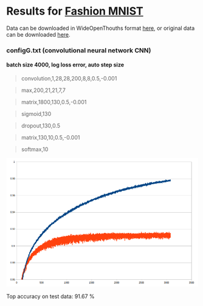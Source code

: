 # Results for [Fashion MNIST](https://github.com/zalandoresearch/fashion-mnist)

Data can be downloaded in WideOpenThouths format [here](https://www.dropbox.com/s/ra0701e5ksxcayq/fashion_mnist.zip), or original data can be downloaded [here](https://github.com/zalandoresearch/fashion-mnist/tree/master/data/fashion).

### configG.txt (convolutional neural network CNN)

#### batch size 4000, log loss error, auto step size

> convolution,1,28,28,200,8,8,0.5,-0.001

> max,200,21,21,7,7

> matrix,1800,130,0.5,-0.001

> sigmoid,130

> dropout,130,0.5

> matrix,130,10,0.5,-0.001

> softmax,10

![graphG](./pics/fashion_config_G.png)

Top accuracy on test data: 91.67 %
